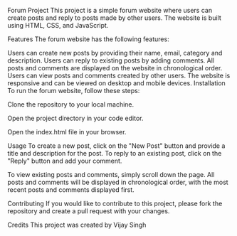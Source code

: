 Forum Project
This project is a simple forum website where users can create posts and reply to posts made by other users. The website is built using HTML, CSS, and JavaScript.

Features
The forum website has the following features:

Users can create new posts by providing their name, email, category and description.
Users can reply to existing posts by adding comments.
All posts and comments are displayed on the website in chronological order.
Users can view posts and comments created by other users.
The website is responsive and can be viewed on desktop and mobile devices.
Installation
To run the forum website, follow these steps:

Clone the repository to your local machine.

Open the project directory in your code editor.

Open the index.html file in your browser.

Usage
To create a new post, click on the "New Post" button and provide a title and description for the post. To reply to an existing post, click on the "Reply" button and add your comment.

To view existing posts and comments, simply scroll down the page. All posts and comments will be displayed in chronological order, with the most recent posts and comments displayed first.

Contributing
If you would like to contribute to this project, please fork the repository and create a pull request with your changes.

Credits
This project was created by Vijay Singh
